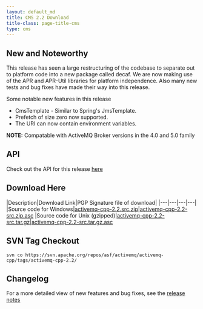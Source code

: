 ```yaml
---
layout: default_md
title: CMS 2.2 Download
title-class: page-title-cms
type: cms
---
```


New and Noteworthy
------------------

This release has seen a large restructuring of the codebase to separate out to platform code into a new package called decaf. We are now making use of the APR and APR-Util libraries for platform independence. Also many new tests and bug fixes have made their way into this release.

Some notable new features in this release

*   CmsTemplate - Similar to Spring's JmsTemplate.
*   Prefetch of size zero now supported.
*   The URI can now contain environment variables.

**NOTE:** Compatable with ActiveMQ Broker versions in the 4.0 and 5.0 family

API
---

Check out the API for this release [here](http://activemq.apache.org/cms/api_docs/activemqcpp-2.2.1)

Download Here
-------------

|Description|Download Link|PGP Signature file of download|
|---|---|---|---|
|Source code for Windows|[activemq-cpp-2.2.src.zip](http://archive.apache.org/dist/activemq/activemq-cpp/source/activemq-cpp-2.2-src.zip)|[activemq-cpp-2.2-src.zip.asc](http://archive.apache.org/dist/activemq/activemq-cpp/source/activemq-cpp-2.2-src.zip.asc)
|Source code for Unix (gzipped)|[activemq-cpp-2.2-src.tar.gz](http://archive.apache.org/dist/activemq/activemq-cpp/source/activemq-cpp-2.2-src.tar.gz)|[activemq-cpp-2.2-src.tar.gz.asc](http://archive.apache.org/dist/activemq/activemq-cpp/source/activemq-cpp-2.2-src.tar.gz.asc)

SVN Tag Checkout
----------------
```
svn co https://svn.apache.org/repos/asf/activemq/activemq-cpp/tags/activemq-cpp-2.2/
```

Changelog
---------

For a more detailed view of new features and bug fixes, see the [release notes](https://issues.apache.org/jira/secure/ReleaseNote.jspa?projectId=12311207&version=12315649)

